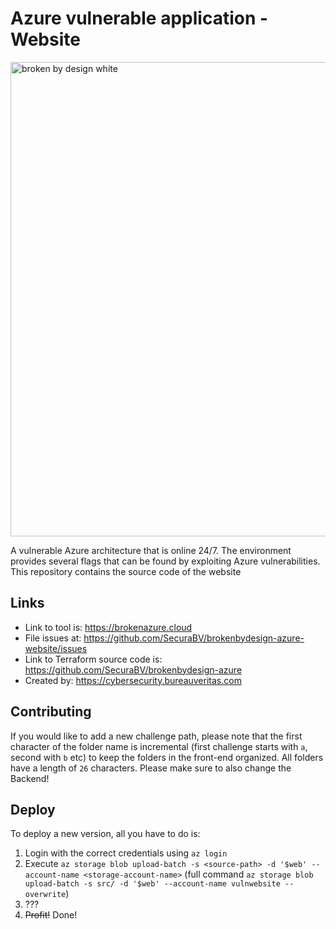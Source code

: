 # Azure vulnerable application - Website
<img width="759" alt="broken by design white" src="https://user-images.githubusercontent.com/14212955/180998359-a17af967-84bc-4541-af75-06a1ea4e5927.png">

A vulnerable Azure architecture that is online 24/7.
The environment provides several flags that can be found by exploiting Azure vulnerabilities.
This repository contains the source code of the website

## Links
- Link to tool is: https://brokenazure.cloud
- File issues at: https://github.com/SecuraBV/brokenbydesign-azure-website/issues
- Link to Terraform source code is: https://github.com/SecuraBV/brokenbydesign-azure
- Created by: https://cybersecurity.bureauveritas.com


## Contributing
If you would like to add a new challenge path, please note that the first character of the folder name is incremental (first challenge starts with `a`, second with `b` etc) to keep the folders in the front-end organized. All folders have a length of `26` characters. Please make sure to also change the Backend!

## Deploy
To deploy a new version, all you have to do is:
1. Login with the correct credentials using `az login`
2. Execute `az storage blob upload-batch -s <source-path> -d '$web' --account-name <storage-account-name>` (full command `az storage blob upload-batch -s src/ -d '$web' --account-name vulnwebsite --overwrite`)
3. ???
4. ~~Profit!~~ Done!